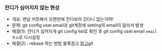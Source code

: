 ### 잔디가 심어지지 않는 현상
- 개요: 맨날 커밋해서 오랜만에 잔디보러 갓더니 없는거여!
- 문제: git config user.email과 git계정에 setting의 email이 달라서 발생
- 해결(1): 잔디가 심어지게
    git config list로 확인 후 git config user.email `email주소`로 다시설정
- 해결(2) : rebase 하는 방법  블록참고
[참고](https://wellbell.tistory.com/43)git